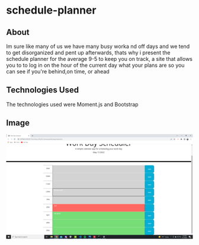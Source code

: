 # schedule-planner

## About
Im sure like many of us we have many busy worka nd off days and we tend to get disorganized and pent up afterwards, thats why i present the schedule planner for the average 9-5 to keep you on track, a site that allows you to to log in on the hour of the current day what your plans are so you can see if you're behind,on time, or ahead

## Technologies Used
The technologies used were Moment.js and Bootstrap

## Image
![planner](/images/2022-05-13%20(1).png)